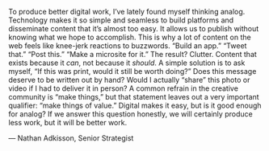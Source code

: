 

To produce better digital work, I’ve lately found myself thinking analog. Technology makes it so simple and
seamless to build platforms and disseminate content that it’s almost too easy. It allows us to publish
without knowing what we hope to accomplish. This is why a lot of content on the web feels like knee-jerk
reactions to buzzwords. “Build an app.” “Tweet that.” “Post this.” “Make a microsite for it.”
The result? Clutter. Content that exists because it *can*, not because it *should*. A simple
solution is to ask myself, “If this was print, would it still be worth doing?” Does this message deserve
to be written out by hand? Would I actually “share” this photo or video if I had to deliver it in
person? A common refrain in the creative community is “make things,” but that statement leaves out a
very important qualifier: “make things of value.” Digital makes it easy, but is it good enough for analog?
If we answer this question honestly, we will certainly produce less work, but it will be better work. 

— Nathan Adkisson, Senior Strategist